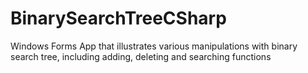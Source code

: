 # BinarySearchTreeCSharp
Windows Forms App that illustrates various manipulations with binary search tree, including adding, deleting and searching functions
